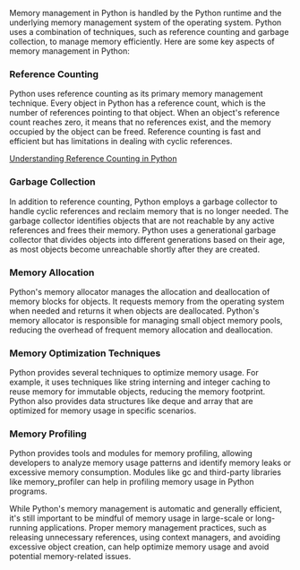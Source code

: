 Memory management in Python is handled by the Python runtime and the underlying memory management system of the operating system. Python uses a combination of techniques, such as reference counting and garbage collection, to manage memory efficiently. Here are some key aspects of memory management in Python:

### Reference Counting
Python uses reference counting as its primary memory management technique. Every object in Python has a reference count, which is the number of references pointing to that object. When an object's reference count reaches zero, it means that no references exist, and the memory occupied by the object can be freed. Reference counting is fast and efficient but has limitations in dealing with cyclic references.

[Understanding Reference Counting in Python](https://towardsdatascience.com/understanding-reference-counting-in-python-3894b71b5611)

### Garbage Collection
In addition to reference counting, Python employs a garbage collector to handle cyclic references and reclaim memory that is no longer needed. The garbage collector identifies objects that are not reachable by any active references and frees their memory. Python uses a generational garbage collector that divides objects into different generations based on their age, as most objects become unreachable shortly after they are created.

### Memory Allocation
Python's memory allocator manages the allocation and deallocation of memory blocks for objects. It requests memory from the operating system when needed and returns it when objects are deallocated. Python's memory allocator is responsible for managing small object memory pools, reducing the overhead of frequent memory allocation and deallocation.

### Memory Optimization Techniques
Python provides several techniques to optimize memory usage. For example, it uses techniques like string interning and integer caching to reuse memory for immutable objects, reducing the memory footprint. Python also provides data structures like deque and array that are optimized for memory usage in specific scenarios.

### Memory Profiling
Python provides tools and modules for memory profiling, allowing developers to analyze memory usage patterns and identify memory leaks or excessive memory consumption. Modules like gc and third-party libraries like memory_profiler can help in profiling memory usage in Python programs.

While Python's memory management is automatic and generally efficient, it's still important to be mindful of memory usage in large-scale or long-running applications. Proper memory management practices, such as releasing unnecessary references, using context managers, and avoiding excessive object creation, can help optimize memory usage and avoid potential memory-related issues.
